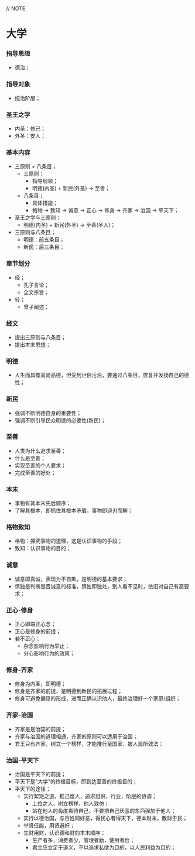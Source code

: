 // NOTE

# 大学

### 指导思想

- 德治；

### 指导对象

- 统治阶层；

### 圣王之学

- 内圣：修己；
- 外圣：安人；

### 基本内容

- 三原则 + 八条目；
  - 三原则；
    - 指导纲领；
    - 明德(内圣) + 新民(外圣) -> 至善；
  - 八条目；
    - 具体措施；
    - 格物 -> 致知 -> 诚意 -> 正心 -> 修身 -> 齐家 -> 治国 -> 平天下；
- 圣王之学与三原则；
  - 明德(内圣) + 新民(外圣) -> 至善(圣人)；
- 三原则与八条目；
  - 明德：前五条目；
  - 新民：后三条目；

### 章节划分

- 经；
  - 孔子言论；
  - 全文宗旨；
- 转；
  - 曾子阐述；

### 经文

- 提出三原则与八条目；
- 提出本末思想；

### 明德

- 人生而具有高尚品德，但受到世俗污浊，要通过八条目，恢复并发扬自己的德性；

### 新民

- 强调不断明德自身的重要性；
- 强调不断引导民众明德的必要性(新民)；

### 至善

- 人类为什么追求至善；
- 什么是至善；
- 实现至善的个人要求；
- 完成至善的好处；

### 本末

- 事物有其本末先后顺序；
- 了解其根本，即抓住其根本矛盾，事物即迎刃而解；

### 格物致知

- 格物：探究事物的道理，这是认识事物的手段；
- 致知：认识事物的目的；

### 诚意

- 诚意即真诚，表现为不自欺，是明德的基本要求；
- 慎独是判断是否诚意的标准，慎独即独处，别人看不见时，依旧对自己有高要求；

### 正心-修身

- 正心即端正心念；
- 正心是修身的前提；
- 若不正心；
  - 杂念影响行为举止；
  - 分心影响行为的效果；

### 修身-齐家

- 修身为内圣，即明德；
- 修身是齐家的前提，是明德到新民的拓展过程；
- 修身可避免偏见的形成，进而正确认识他人，最终治理好一个家庭/组织；

### 齐家-治国

- 齐家是是治国的前提；
- 齐家与治国的道理相通，齐家的原则可以适用于治国；
- 君王只有齐家，树立一个榜样，才能推行至国家，被人民所效法；

### 治国-平天下

- 治国是平天下的前提；
- 平天下是"大学"的终极目标，即到达至善的终极目的；
- 平天下的途径；
  - 实行絜矩之道，推己度人，追求组织，行业，阶层的协调；
    - 上位之人，树立榜样，他人效仿；
    - 站在他人的角度看待自己，不要把自己厌恶的东西强加于他人；
  - 实行以德治国，与百姓同好恶，得民心者得天下，德本财末，散财于民；
  - 举贤任能，用贤避奸；
  - 生财用财，认识德和财的本末顺序；
    - 生产者多，消费者少，管理者勤，使用者俭；
    - 君主应立足于道义，不以追求私欲为目的，以人民利益为目的；
